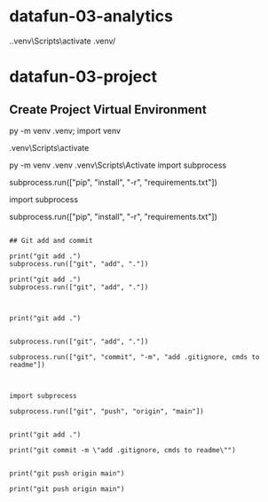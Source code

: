 # datafun-03-analytics
.\.venv\Scripts\activate
.venv/ 
# datafun-03-project

## Create Project Virtual Environment

py -m venv .venv; import venv

.venv\Scripts\activate




py -m venv .venv
.venv\Scripts\Activate
import subprocess

subprocess.run(["pip", "install", "-r", "requirements.txt"])


import subprocess

subprocess.run(["pip", "install", "-r", "requirements.txt"])





```

## Git add and commit 

print("git add .")
subprocess.run(["git", "add", "."])

print("git add .")
subprocess.run(["git", "add", "."])



print("git add .")


subprocess.run(["git", "add", "."])

subprocess.run(["git", "commit", "-m", "add .gitignore, cmds to readme"])



import subprocess

subprocess.run(["git", "push", "origin", "main"])


print("git add .")

print("git commit -m \"add .gitignore, cmds to readme\"")


print("git push origin main")

print("git push origin main")

